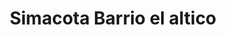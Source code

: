 ---
title: Simacota Barrio el altico
url: /simacota-barrio-el-altico/
latitude: 6.445
longitude: -73.336
---